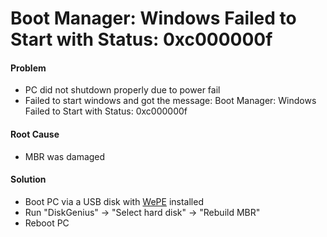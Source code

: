 # Boot Manager: Windows Failed to Start with Status: 0xc000000f

#### Problem
* PC did not shutdown properly due to power fail
* Failed to start windows and got the message: Boot Manager: Windows Failed to Start with Status: 0xc000000f

#### Root Cause
* MBR was damaged

#### Solution
* Boot PC via a USB disk with [WePE](http://www.wepe.com.cn/) installed
* Run "DiskGenius" -> "Select hard disk" -> "Rebuild MBR"
* Reboot PC
